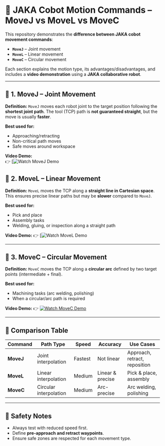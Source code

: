 # 🤖 JAKA Cobot Motion Commands – MoveJ vs MoveL vs MoveC

This repository demonstrates the **difference between JAKA cobot movement commands**:

* **`MoveJ`** – Joint movement
* **`MoveL`** – Linear movement
* **`MoveC`** – Circular movement

Each section explains the motion type, its advantages/disadvantages, and includes a **video demonstration** using a **JAKA collaborative robot**.

---

## 🔹 1. MoveJ – Joint Movement

**Definition:**
`MoveJ` moves each robot joint to the target position following the **shortest joint path**. The tool (TCP) path is **not guaranteed straight**, but the move is usually **faster**.

**Best used for:**

* Approaching/retracting
* Non-critical path moves
* Safe moves around workspace

**Video Demo:**  
👉 [![Watch MoveJ Demo](https://drive.google.com/file/d/1vsO3cmxGxyEdyfHisvhAHMG34MEnLgcH/view?usp=sharing)


## 🔹 2. MoveL – Linear Movement

**Definition:**
`MoveL` moves the TCP along a **straight line in Cartesian space**. This ensures precise linear paths but may be **slower** compared to `MoveJ`.

**Best used for:**

* Pick and place
* Assembly tasks
* Welding, gluing, or inspection along a straight path

**Video Demo:**
👉 [![Watch MoveL Demo](https://drive.google.com/file/d/1LKv0oqTbGd1cUirSIOzAP2ixPQIm_Wuy/view?usp=sharing)

---

## 🔹 3. MoveC – Circular Movement

**Definition:**
`MoveC` moves the TCP along a **circular arc** defined by two target points (intermediate + final).

**Best used for:**

* Machining tasks (arc welding, polishing)
* When a circular/arc path is required

**Video Demo:**
👉 [![Watch MoveC Demo](images/movec-thumb.png)](your_movec_video_link_here)

---

## 🔹 Comparison Table

| Command   | Path Type              | Speed   | Accuracy         | Use Cases                     |
| --------- | ---------------------- | ------- | ---------------- | ----------------------------- |
| **MoveJ** | Joint interpolation    | Fastest | Not linear       | Approach, retract, reposition |
| **MoveL** | Linear interpolation   | Medium  | Linear & precise | Pick & place, assembly        |
| **MoveC** | Circular interpolation | Medium  | Arc-precise      | Arc welding, polishing        |

---

## 🔹 Safety Notes

* Always test with reduced speed first.
* Define **pre-approach and retract waypoints**.
* Ensure safe zones are respected for each movement type.


